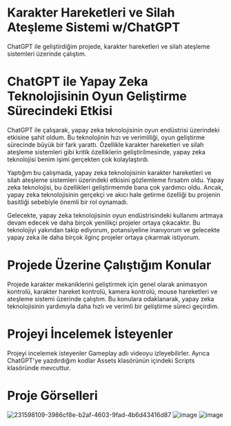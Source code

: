 # Karakter Hareketleri ve Silah Ateşleme Sistemi w/ChatGPT
ChatGPT ile geliştirdiğim projede, karakter hareketleri ve silah ateşleme sistemleri üzerinde çalıştım.

# ChatGPT ile Yapay Zeka Teknolojisinin Oyun Geliştirme Sürecindeki Etkisi

ChatGPT ile çalışarak, yapay zeka teknolojisinin oyun endüstrisi üzerindeki etkisine şahit oldum. Bu teknolojinin hızı ve verimliliği, oyun geliştirme sürecinde büyük bir fark yarattı. Özellikle karakter hareketleri ve silah ateşleme sistemleri gibi kritik özelliklerin geliştirilmesinde, yapay zeka teknolojisi benim işimi gerçekten çok kolaylaştırdı.

Yaptığım bu çalışmada, yapay zeka teknolojisinin karakter hareketleri ve silah ateşleme sistemleri üzerindeki etkisini gözlemleme fırsatım oldu. Yapay zeka teknolojisi, bu özellikleri geliştirmemde bana çok yardımcı oldu. Ancak, yapay zeka teknolojisinin gerçekçi ve akıcı hale getirme özelliği bu projenin basitliği sebebiyle önemli bir rol oynamadı.

Gelecekte, yapay zeka teknolojisinin oyun endüstrisindeki kullanımı artmaya devam edecek ve daha birçok yenilikçi projeler ortaya çıkacaktır. Bu teknolojiyi yakından takip ediyorum, potansiyeline inanıyorum ve gelecekte yapay zeka ile daha birçok ilginç projeler ortaya çıkarmak istiyorum.

# Projede Üzerine Çalıştığım Konular

Projede karakter mekaniklerini geliştirmek için genel olarak animasyon kontrolü, karakter hareket kontrolü, kamera kontrolü, mouse hareketleri ve ateşleme sistemi üzerinde çalıştım. Bu konulara odaklanarak, yapay zeka teknolojisinin yardımıyla daha hızlı ve verimli bir geliştirme süreci geçirdim.

# Projeyi İncelemek İsteyenler

Projeyi incelemek isteyenler Gameplay adlı videoyu izleyebilirler. Ayrıca ChatGPT'ye yazdırdığım kodlar Assets klasörünün içindeki Scripts klasöründe mevcuttur.

# Proje Görselleri 

![231598109-3986cf8e-b2af-4603-9fad-4b6d43416d87](https://user-images.githubusercontent.com/101833015/231598785-f51a634e-9bee-415f-a3be-006a3b0f6c0a.png)
![image](https://user-images.githubusercontent.com/101833015/231598928-e0ea6287-c876-4d43-8a57-4add539f5e71.png)
![image](https://user-images.githubusercontent.com/101833015/231599015-66c8c9a7-1d46-4f4d-8483-4d6726a4326d.png)
